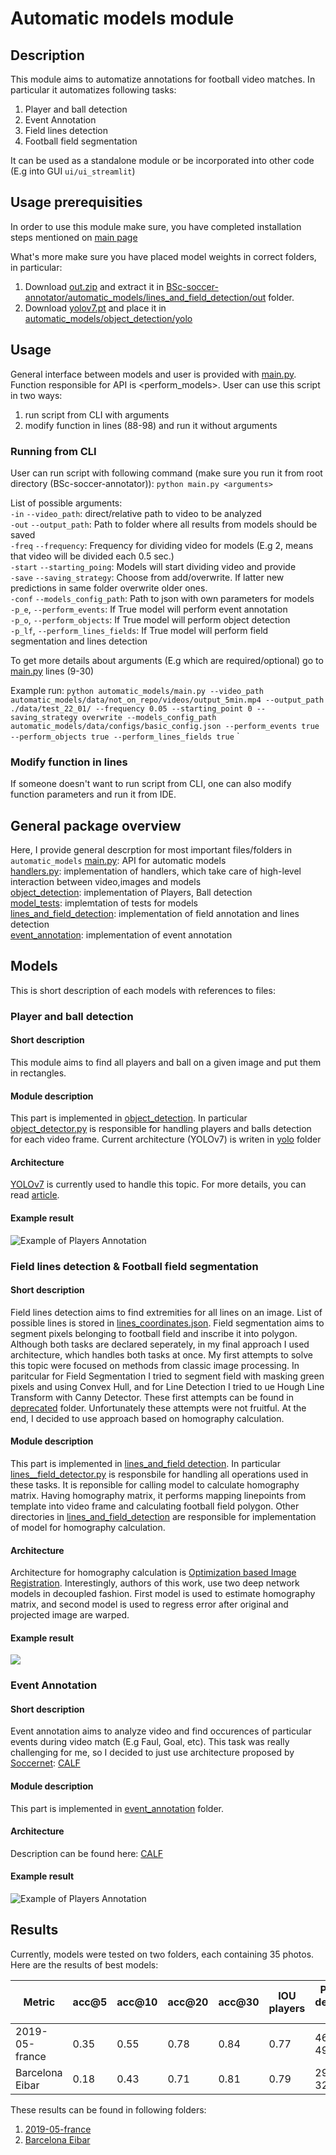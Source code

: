 # Automatic models module

## Description
This module aims to automatize annotations for football video matches.
In particular it automatizes following tasks:
1. Player and ball detection
2. Event Annotation
3. Field lines detection
4. Football field segmentation

It can be used as a standalone module or be incorporated into other code (E.g into GUI `ui/ui_streamlit`)

## Usage prerequisities
In order to use this module make sure, you have completed installation steps mentioned on [main page](https://github.com/michalpiasecki0/BSc-soccer-annotator)

What's more make sure you have placed model weights in correct folders, in particular:
1. Download [out.zip](https://drive.google.com/uc?id=1kgc6wfgdIDsHBhFMAr6YwTWbrigNv_UB&export=download) and extract it in [BSc-soccer-annotator/automatic_models/lines_and_field_detection/out](https://github.com/michalpiasecki0/BSc-soccer-annotator/tree/main/automatic_models/lines_and_field_detection/out) folder.
2. Download [yolov7.pt](https://github.com/WongKinYiu/yolov7/releases) and place it in [automatic_models/object_detection/yolo](https://github.com/michalpiasecki0/BSc-soccer-annotator/tree/main/automatic_models/object_detection/yolo)

## Usage

General interface between models and user is provided with [main.py](https://github.com/michalpiasecki0/BSc-soccer-annotator/blob/main/automatic_models/main.py). Function responsible for API is <perform_models>. User can use this script in two ways:
1. run script from CLI with arguments
2. modify function in lines (88-98) and run it without arguments

### Running from CLI

User can run script with following command (make sure you run it from root directory (BSc-soccer-annotator)):
`python main.py <arguments>`

List of possible arguments:  
`-in` `--video_path`: direct/relative path to video to be analyzed  
`-out` `--output_path`: Path to folder where all results from models should be saved  
`-freq` `--frequency`: Frequency for dividing video for models (E.g 2, means that video will be divided each 0.5 sec.)  
`-start` `--starting_poing`: Models will start dividing video and provide  
`-save` `--saving_strategy`: Choose from add/overwrite. If latter new predictions in same folder overwrite older ones.  
`-conf` `--models_config_path`: Path to json with own parameters for models  
`-p_e`, `--perform_events`: If True model will perform event annotation   
`-p_o`, `--perform_objects`: If True model will perform object detection  
`-p_lf`, `--perform_lines_fields`: If True model will perform field segmentation and lines detection  

To get more details about arguments (E.g which are required/optional) go to [main.py](https://github.com/michalpiasecki0/BSc-soccer-annotator/blob/main/automatic_models/main.py) lines (9-30)  


Example run:
`python automatic_models/main.py --video_path automatic_models/data/not_on_repo/videos/output_5min.mp4 --output_path ./data/test_22_01/ --frequency 0.05 --starting_point 0 --saving_strategy overwrite --models_config_path automatic_models/data/configs/basic_config.json --perform_events true --perform_objects true --perform_lines_fields true`
`

### Modify function in lines

If someone doesn't want to run script from CLI, one can also modify function parameters and run it from IDE.



## General package overview
Here, I provide general descrption for most important files/folders in `automatic_models`
[main.py](https://github.com/michalpiasecki0/BSc-soccer-annotator/blob/main/automatic_models/main.py): API for automatic models  
[handlers.py](https://github.com/michalpiasecki0/BSc-soccer-annotator/blob/main/automatic_models/handlers.py): implementation of handlers, which take care of high-level interaction between video,images and models  
[object_detection](https://github.com/michalpiasecki0/BSc-soccer-annotator/tree/main/automatic_models/object_detection): implementation of Players, Ball detection  
[model_tests](https://github.com/michalpiasecki0/BSc-soccer-annotator/tree/main/automatic_models/models_tests): implemtation of tests for models  
[lines_and_field_detection](https://github.com/michalpiasecki0/BSc-soccer-annotator/tree/main/automatic_models/lines_and_field_detection): implementation of field annotation and lines detection  
[event_annotation](https://github.com/michalpiasecki0/BSc-soccer-annotator/tree/main/automatic_models/event_annotation): implementation of event annotation  






## Models
This is short description of each models with references to files:
### Player and ball detection
#### Short description
This module aims to find all players and ball on a given image and put them in rectangles.
#### Module description
This part is implemented in [object_detection](https://github.com/michalpiasecki0/BSc-soccer-annotator/tree/main/automatic_models/object_detection).
In particular [object_detector.py](https://github.com/michalpiasecki0/BSc-soccer-annotator/blob/main/automatic_models/object_detection/object_detector.py)
is responsible for handling players and balls detection for each video frame. Current architecture (YOLOv7) is writen in [yolo](https://github.com/michalpiasecki0/BSc-soccer-annotator/tree/main/automatic_models/object_detection/yolo) folder
#### Architecture
[YOLOv7](https://github.com/WongKinYiu/yolov7) is currently used to handle this topic. For more details, you can read [article](https://arxiv.org/abs/2207.02696).
#### Example result
![Example of Players Annotation](data/templates/img/yolo_ex.jpg)

### Field lines detection & Football field segmentation
#### Short description
Field lines detection aims to find extremities for all lines on an image. List of possible lines is stored in [lines_coordinates.json](https://github.com/michalpiasecki0/BSc-soccer-annotator/blob/main/automatic_models/lines_and_field_detection/data/lines_coordinates.json). Field segmentation aims to segment pixels belonging to football field and inscribe it into polygon.
Although both tasks are declared seperately, in my final approach I used architecture, which handles both tasks at once. My first attempts to solve this topic were focused on methods from classic image processing. In paritcular for Field Segmentation I tried to segment field with masking green pixels and using Convex Hull, and for Line Detection I tried to ue Hough Line Transform with Canny Detector. These first attempts can be found in [deprecated](https://github.com/michalpiasecki0/BSc-soccer-annotator/tree/main/automatic_models/deprecated) folder. Unfortunately these attempts were not fruitful.
At the end, I decided to use approach based on homography calculation.
#### Module description 
This part is implemented in [lines_and_field detection](https://github.com/michalpiasecki0/BSc-soccer-annotator/tree/main/automatic_models/lines_and_field_detection). In particular [lines__field_detector.py](https://github.com/michalpiasecki0/BSc-soccer-annotator/blob/main/automatic_models/lines_and_field_detection/lines_and_field_detector.py) is responsbile for handling all operations used in these tasks.
It is reponsible for calling model to calculate homography matrix. Having homography matrix, it performs mapping linepoints from template into video frame and calculating football field polygon. Other directories in [lines_and_field_detection](https://github.com/michalpiasecki0/BSc-soccer-annotator/tree/main/automatic_models/lines_and_field_detection) are responsible for implementation of model for homography calculation.
#### Architecture
Architecture for homography calculation is [Optimization based Image Registration](https://github.com/vcg-uvic/sportsfield_release). Interestingly, authors of this work, use two deep network models in decoupled fashion. First model is used to estimate homography matrix, and second model is used to regress error after original and projected image are warped.
#### Example result
![](models_tests/data/2017-05-21%20-%2021-00%20Barcelona%204%20-%202%20Eibar/results_optim_200/lines_images/10.png)


### Event Annotation
#### Short description
Event annotation aims to analyze video and find occurences of particular events during video match (E.g Faul, Goal, etc).
This task was really challenging for me, so I decided to just use architecture proposed by [Soccernet](https://github.com/SoccerNet): [CALF](https://github.com/SoccerNet/sn-spotting/tree/main/Benchmarks/CALF)
#### Module description
This part is implemented in [event_annotation](https://github.com/michalpiasecki0/BSc-soccer-annotator/tree/main/automatic_models/event_annotation) folder.
#### Architecture 
Description can be found here: [CALF](https://github.com/SoccerNet/sn-spotting/tree/main/Benchmarks/CALF)
#### Example result
![Example of Players Annotation](data/templates/img/actions_ex.png)

## Results

Currently, models were tested on two folders, each containing 35 photos.
Here are the results of best models:


| Metric          | acc@5         | acc@10 | acc@20   | acc@30  | IOU players | Players detection ratio | Balls detection ratio   | 
| -----------     | -----------   | ------ | -----    |   ----  |   -----     |     ------------        |     --------------      |
| 2019-05-france  |   0.35        | 0.55   |   0.78   |   0.84  |   0.77      |        469 / 491          |       7 / 22          |
| Barcelona Eibar |   0.18        | 0.43   |   0.71   |   0.81  |   0.79      |        297 / 325          |       1 / 19          |


These results can be found in following folders:
1. [2019-05-france](https://github.com/michalpiasecki0/BSc-soccer-annotator/tree/main/automatic_models/models_tests/data/2019-05-france/results_optim_200)
2. [Barcelona Eibar](https://github.com/michalpiasecki0/BSc-soccer-annotator/tree/main/automatic_models/models_tests/data/2017-05-21%20-%2021-00%20Barcelona%204%20-%202%20Eibar/results_optim_200)





